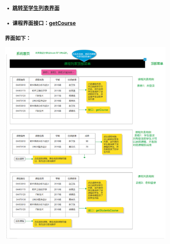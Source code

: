 - ### [跳转至学生列表界面](./学生列表.md)
- ### 课程界面接口：[getCourse](../接口/getCourse.md)
### 界面如下：
![](./img/课程列表.png)